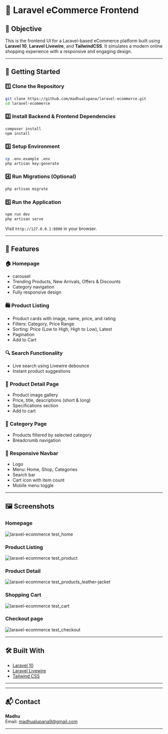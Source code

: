 
# 🛒 Laravel eCommerce Frontend 

## 🎯 Objective

This is the frontend UI for a Laravel-based eCommerce platform built using **Laravel 10**, **Laravel Livewire**, and **TailwindCSS**. It simulates a modern online shopping experience with a responsive and engaging design.

---

## 🚀 Getting Started

### 1️⃣ Clone the Repository

```bash
git clone https://github.com/madhualupana/laravel-ecommerce.git
cd laravel-ecommerce
```

### 2️⃣ Install Backend & Frontend Dependencies

```bash
composer install
npm install
```

### 3️⃣ Setup Environment

```bash
cp .env.example .env
php artisan key:generate
```

### 4️⃣ Run Migrations (Optional)

```bash
php artisan migrate
```

### 5️⃣ Run the Application

```bash
npm run dev
php artisan serve
```

Visit `http://127.0.0.1:8000` in your browser.

---

## 🧩 Features

### 🏠 Homepage
- carousel
- Trending Products, New Arrivals, Offers & Discounts
- Category navigation
- Fully responsive design

### 🛍️ Product Listing
- Product cards with image, name, price, and rating
- Filters: Category, Price Range
- Sorting: Price (Low to High, High to Low), Latest
- Pagination
- Add to Cart

### 🔍 Search Functionality
- Live search using Livewire debounce
- Instant product suggestions

### 📄 Product Detail Page
- Product image gallery
- Price, title, descriptions (short & long)
- Specifications section
- Add to cart

### 📂 Category Page
- Products filtered by selected category
- Breadcrumb navigation

### 📱 Responsive Navbar
- Logo
- Menu: Home, Shop, Categories
- Search bar
- Cart icon with item count
- Mobile menu toggle

---

## 🖼️ Screenshots


### Homepage

![laravel-ecommerce test_home](https://github.com/user-attachments/assets/14c09fd4-af07-49c5-bef7-84899d362ded)


### Product Listing

![laravel-ecommerce test_product](https://github.com/user-attachments/assets/ba887eae-d8c8-4c34-af30-8017627ae23e)


### Product Detail

![laravel-ecommerce test_products_leather-jacket](https://github.com/user-attachments/assets/38ffb391-4cbe-4b36-b4cc-97ad84f5a063)

### Shopping Cart
![laravel-ecommerce test_cart](https://github.com/user-attachments/assets/24ed900f-117c-41e3-aa9e-86131e0fd752)

### Checkout page

![laravel-ecommerce test_checkout](https://github.com/user-attachments/assets/4d17bd3a-edbb-44fb-b5d2-761ce8dcc121)

---

## 🛠️ Built With

- [Laravel 10](https://laravel.com/)
- [Laravel Livewire](https://livewire.laravel.com/)
- [Tailwind CSS](https://tailwindcss.com/)

---



---

## 📬 Contact

**Madhu**  
Email: [madhualupana9@gmail.com](mailto:madhualupana9@gmail.com)

---
